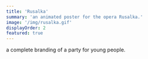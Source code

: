 ```yaml
---
title: 'Rusalka'
summary: 'an animated poster for the opera Rusalka.'
image: '/img/rusalka.gif'
displayOrder: 2
featured: true
---
```


a complete branding of a party for young people.
